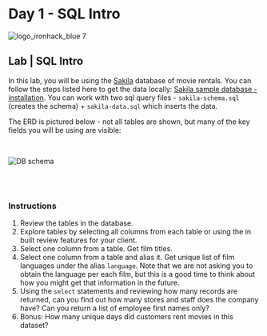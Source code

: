 # Day 1 - SQL Intro

![logo_ironhack_blue 7](https://user-images.githubusercontent.com/23629340/40541063-a07a0a8a-601a-11e8-91b5-2f13e4e6b441.png)

## Lab | SQL Intro

In this lab, you will be using the [Sakila](https://dev.mysql.com/doc/sakila/en/) database of movie rentals. You can follow the steps listed here to get the data locally: [Sakila sample database - installation](https://dev.mysql.com/doc/sakila/en/sakila-installation.html). You can work with two sql query files - `sakila-schema.sql` (creates the schema) + `sakila-data.sql` which inserts the data.

The ERD is pictured below - not all tables are shown, but many of the key fields you will be using are visible:

<br>

![DB schema](https://education-team-2020.s3-eu-west-1.amazonaws.com/data-analytics/database-sakila-schema.png)

<br><br>

### Instructions

1. Review the tables in the database.
2. Explore tables by selecting all columns from each table or using the in built review features for your client.
3. Select one column from a table. Get film titles.
4. Select one column from a table and alias it. Get unique list of film languages under the alias `language`. Note that we are not asking you to obtain the language per each film, but this is a good time to think about how you might get that information in the future.
5. Using the `select` statements and reviewing how many records are returned, can you find out how many stores and staff does the company have? Can you return a list of employee first names only?
6. Bonus: How many unique days did customers rent movies in this dataset?
